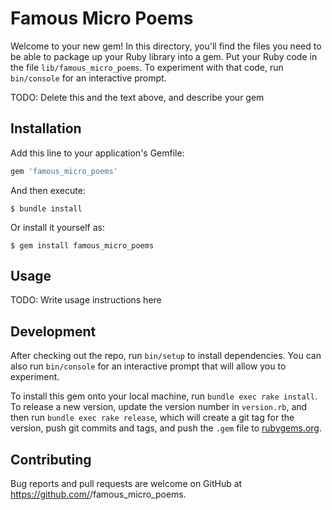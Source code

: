 # Famous Micro Poems

Welcome to your new gem! In this directory, you'll find the files you need to be able to package up your Ruby library into a gem. Put your Ruby code in the file `lib/famous_micro_poems`. To experiment with that code, run `bin/console` for an interactive prompt.

TODO: Delete this and the text above, and describe your gem

## Installation

Add this line to your application's Gemfile:

```ruby
gem 'famous_micro_poems'
```

And then execute:

    $ bundle install

Or install it yourself as:

    $ gem install famous_micro_poems

## Usage

TODO: Write usage instructions here

## Development

After checking out the repo, run `bin/setup` to install dependencies. You can also run `bin/console` for an interactive prompt that will allow you to experiment.

To install this gem onto your local machine, run `bundle exec rake install`. To release a new version, update the version number in `version.rb`, and then run `bundle exec rake release`, which will create a git tag for the version, push git commits and tags, and push the `.gem` file to [rubygems.org](https://rubygems.org).

## Contributing

Bug reports and pull requests are welcome on GitHub at https://github.com/<github username>/famous_micro_poems.

